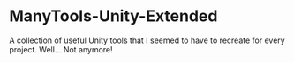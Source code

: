 # ManyTools-Unity-Extended
A collection of useful Unity tools that I seemed to have to recreate for every project. Well... Not anymore!
